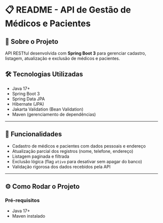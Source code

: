 # 📋 README - API de Gestão de Médicos e Pacientes

## 🚀 Sobre o Projeto

API RESTful desenvolvida com **Spring Boot 3** para gerenciar cadastro, listagem, atualização e exclusão de médicos e pacientes.

## 🛠 Tecnologias Utilizadas

- Java 17+
- Spring Boot 3
- Spring Data JPA
- Hibernate (JPA)
- Jakarta Validation (Bean Validation)
- Maven (gerenciamento de dependências)

---

## 🎯 Funcionalidades

- Cadastro de médicos e pacientes com dados pessoais e endereço
- Atualização parcial dos registros (nome, telefone, endereço)
- Listagem paginada e filtrada
- Exclusão lógica (flag `ativo` para desativar sem apagar do banco)
- Validação rigorosa dos dados recebidos pela API

---

## ⚙️ Como Rodar o Projeto

### Pré-requisitos

- Java 17+
- Maven instalado

